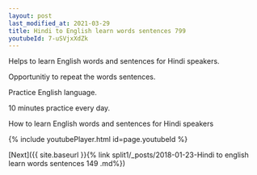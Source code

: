 ```yaml
---
layout: post
last_modified_at: 2021-03-29
title: Hindi to English learn words sentences 799 
youtubeId: 7-uSVjxXdZk
---
```

 
 
Helps to learn English words and sentences for Hindi speakers.

Opportunitiy to repeat the words sentences. 

Practice English language. 
 
10 minutes practice every day. 
 
How to learn English words and sentences for Hindi speakers 
 
{% include youtubePlayer.html id=page.youtubeId %}
 
 
[Next]({{ site.baseurl }}{% link  split1/_posts/2018-01-23-Hindi to english learn words sentences 149 .md%})
 
